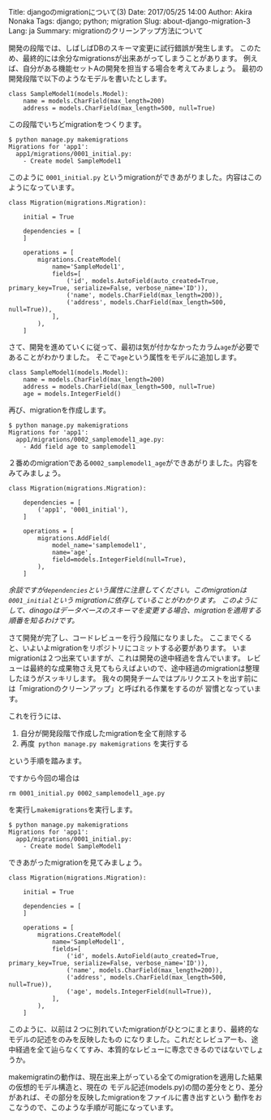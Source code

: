Title: djangoのmigrationについて(3)
Date: 2017/05/25 14:00
Author: Akira Nonaka
Tags: django; python; migration
Slug: about-django-migration-3
Lang: ja
Summary: migrationのクリーンアップ方法について

開発の段階では、しばしばDBのスキーマ変更に試行錯誤が発生します。
このため、最終的には余分なmigrationsが出来あがってしまうことがあります。
例えば、自分がある機能セットAの開発を担当する場合を考えてみましょう。
最初の開発段階で以下のようなモデルを書いたとします。

    class SampleModel1(models.Model):
        name = models.CharField(max_length=200)
        address = models.CharField(max_length=500, null=True)
    
この段階でいちどmigrationをつくります。

    $ python manage.py makemigrations
    Migrations for 'app1':
      app1/migrations/0001_initial.py:
        - Create model SampleModel1
        
このように `0001_initial.py` というmigrationができあがりました。内容はこのようになっています。

    class Migration(migrations.Migration):
    
        initial = True
    
        dependencies = [
        ]
    
        operations = [
            migrations.CreateModel(
                name='SampleModel1',
                fields=[
                    ('id', models.AutoField(auto_created=True, primary_key=True, serialize=False, verbose_name='ID')),
                    ('name', models.CharField(max_length=200)),
                    ('address', models.CharField(max_length=500, null=True)),
                ],
            ),
        ]
    
さて、開発を進めていくに従って、最初は気が付かなかったカラム`age`が必要であることがわかりました。
そこで`age`という属性をモデルに追加します。

    class SampleModel1(models.Model):
        name = models.CharField(max_length=200)
        address = models.CharField(max_length=500, null=True)
        age = models.IntegerField()

再び、migrationを作成します。

    $ python manage.py makemigrations
    Migrations for 'app1':
      app1/migrations/0002_samplemodel1_age.py:
        - Add field age to samplemodel1
        
２番めのmigrationである`0002_samplemodel1_age`ができあがりました。内容をみてみましょう。
        
    class Migration(migrations.Migration):
    
        dependencies = [
            ('app1', '0001_initial'),
        ]
    
        operations = [
            migrations.AddField(
                model_name='samplemodel1',
                name='age',
                field=models.IntegerField(null=True),
            ),
        ]

*余談ですが`dependencies`という属性に注意してください。このmigrationは`0001_initial`という
migrationに依存していることがわかります。
このようにして、dinagoはデータベースのスキーマを変更する場合、migrationを適用する順番を知るわけです。*

さて開発が完了し、コードレビューを行う段階になりました。
ここまでくると、いよいよmigrationをリポジトリにコミットする必要があります。
いまmigrationは２つ出来ていますが、これは開発の途中経過を含んでいます。
レビューは最終的な成果物さえ見てもらえばよいので、途中経過のmigrationは整理したほうがスッキリします。
我々の開発チームではプルリクエストを出す前には「migrationのクリーンアップ」と呼ばれる作業をするのが
習慣となっています。

これを行うには、

1. 自分が開発段階で作成したmigrationを全て削除する
2. 再度` python manage.py makemigrations` を実行する

という手順を踏みます。

ですから今回の場合は
    
    rm 0001_initial.py 0002_samplemodel1_age.py

を実行し`makemigrations`を実行します。

    $ python manage.py makemigrations
    Migrations for 'app1':
      app1/migrations/0001_initial.py:
        - Create model SampleModel1
        
できあがったmigrationを見てみましょう。

    class Migration(migrations.Migration):
    
        initial = True
    
        dependencies = [
        ]
    
        operations = [
            migrations.CreateModel(
                name='SampleModel1',
                fields=[
                    ('id', models.AutoField(auto_created=True, primary_key=True, serialize=False, verbose_name='ID')),
                    ('name', models.CharField(max_length=200)),
                    ('address', models.CharField(max_length=500, null=True)),
                    ('age', models.IntegerField(null=True)),
                ],
            ),
        ]

このように、以前は２つに別れていたmigrationがひとつにまとまり、最終的なモデルの記述をのみを反映したもの
になりました。これだとレビュアーも、途中経過を全て辿らなくてすみ、本質的なレビューに専念できるのではないでしょうか。

makemigratinの動作は、現在出来上がっている全てのmigrationを適用した結果の仮想的モデル構造と、現在の
モデル記述(models.py)の間の差分をとり、差分があれば、その部分を反映したmigrationをファイルに書き出すという
動作をおこなうので、このような手順が可能になっています。

